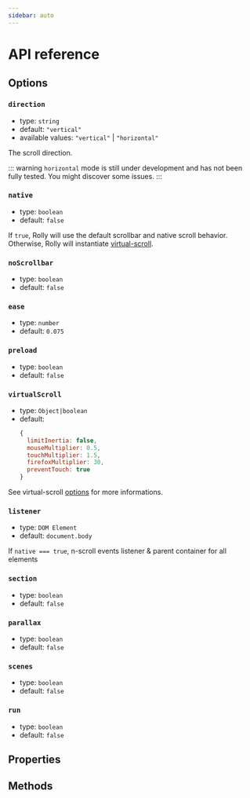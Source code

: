 ```yaml
---
sidebar: auto
---
```


# API reference

## Options

### `direction`

- type: `string`
- default: `"vertical"`
- available values: `"vertical"` | `"horizontal"` <Badge text="alpha" type="warn"/>

The scroll direction.

::: warning
`horizontal` mode is still under development and has not been fully tested. You might discover some issues.
::: 

### `native`

- type: `boolean`
- default: `false`

If `true`, Rolly will use the default scrollbar and native scroll behavior. Otherwise, Rolly will instantiate [virtual-scroll](https://github.com/ayamflow/virtual-scroll).

### `noScrollbar`

- type: `boolean`
- default: `false`

### `ease`

- type: `number`
- default: `0.075`

### `preload`

- type: `boolean`
- default: `false`

### `virtualScroll`

- type: `Object|boolean`
- default: 
  ```js
  {
    limitInertia: false,
    mouseMultiplier: 0.5,
    touchMultiplier: 1.5,
    firefoxMultiplier: 30,
    preventTouch: true
  }
  ``` 

See virtual-scroll [options](https://github.com/ayamflow/virtual-scroll#options) for more informations.

### `listener`

- type: `DOM Element`
- default: `document.body`

If `native === true`,  n-scroll events listener & parent container for all elements

### `section`

- type: `boolean`
- default: `false`

### `parallax`

- type: `boolean`
- default: `false`

### `scenes`

- type: `boolean`
- default: `false`

### `run`

- type: `boolean`
- default: `false`

## Properties



## Methods